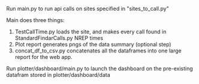 Run main.py to run api calls on sites specified in "sites_to_call.py"

Main does three things:
1. TestCallTime.py loads the site, and makes every call found in StandardFindarCalls.py NREP times
2. Plot report generates pngs of the data summary (optional step)
3. concat_df_to_csv.py concatenates all the dataframes into one large report for the web app.

Run plotter/dashboard/main.py to launch the dashboard on the pre-existing datafram stored in 
plotter/dashboard/data

